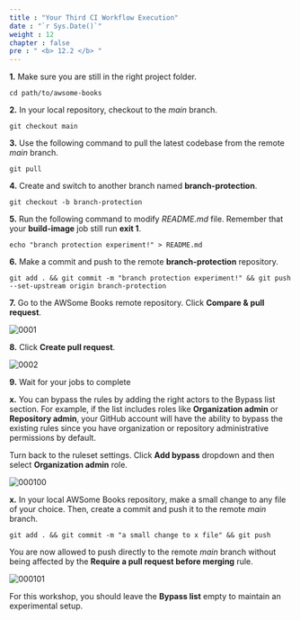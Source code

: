 ```yaml
---
title : "Your Third CI Workflow Execution"
date : "`r Sys.Date()`"
weight : 12
chapter : false
pre : " <b> 12.2 </b> "
---
```


**1.** Make sure you are still in the right project folder.

```git
cd path/to/awsome-books
```

**2.** In your local repository, checkout to the *main* branch.

```git
git checkout main
```

**3.** Use the following command to pull the latest codebase from the remote *main* branch.

```git
git pull
```

**4.** Create and switch to another branch named **branch-protection**.

```git
git checkout -b branch-protection
```

**5.** Run the following command to modify *README.md* file. Remember that your **build-image** job still run **exit 1**.

```git
echo "branch protection experiment!" > README.md
```

**6.** Make a commit and push to the remote **branch-protection** repository.

```git
git add . && git commit -m "branch protection experiment!" && git push --set-upstream origin branch-protection
```

**7.** Go to the AWSome Books remote repository. Click **Compare & pull request**.

![0001](/images/12/2/0001.svg?featherlight=false&width=100pc)

**8.** Click **Create pull request**.

![0002](/images/12/2/0002.svg?featherlight=false&width=100pc)

**9.** Wait for your jobs to complete

**x.** You can bypass the rules by adding the right actors to the Bypass list section. For example, if the list includes roles like **Organization admin** or **Repository admin**, your GitHub account will have the ability to bypass the existing rules since you have organization or repository administrative permissions by default.

Turn back to the ruleset settings. Click **Add bypass** dropdown and then select **Organization admin** role.

![000100](/images/12/000100.svg?featherlight=false&width=100pc)

**x.** In your local AWSome Books repository, make a small change to any file of your choice. Then, create a commit and push it to the remote *main* branch.

```git
git add . && git commit -m "a small change to x file" && git push
```

You are now allowed to push directly to the remote *main* branch without being affected by the **Require a pull request before merging** rule.

![000101](/images/12/000101.svg?featherlight=false&width=100pc)

For this workshop, you should leave the **Bypass list** empty to maintain an experimental setup.
